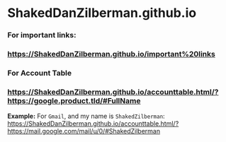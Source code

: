 # ShakedDanZilberman.github.io

### For important links:
### https://ShakedDanZilberman.github.io/important%20links

### For Account Table
### https://ShakedDanZilberman.github.io/accounttable.html/?https://google.product.tld/#FullName
**Example:**
For `Gmail`, and my name is `ShakedZilberman`:
https://ShakedDanZilberman.github.io/accounttable.html/?https://mail.google.com/mail/u/0/#ShakedZilberman
